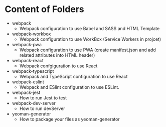 # Content of Folders

- webpack
  - Webpack configuration to use Babel and SASS and HTML Template
- webpack-workbox
  - Webpack configuration to use WorkBox (Service Workers in projcet)
- webpack-pwa
  - Webpack configuration to use PWA (create manifest.json and add related attributes into HTML header)
- webpack-react
  - Webpack confgiguration to use React
- webpack-typescript
  - Webpack and TypeScript configuration to use React
- webpack-eslint
  - Webpack and ESlint configuration to use ESLint.
- webpack-jest
  - How to run Jest to test
- webpack-dev-server
  - How to run devServer
- yeoman-generator
  - How to package your files as yeoman-generator
